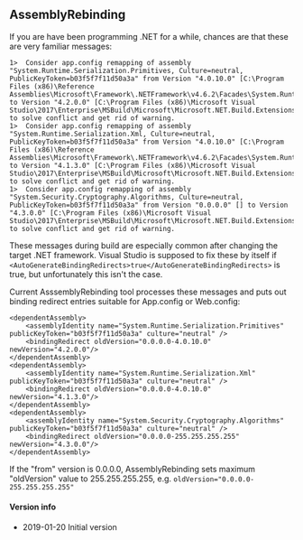 ## AssemblyRebinding

If you are have been programming .NET for a while, chances are that these are very familiar messages:

```
1>  Consider app.config remapping of assembly "System.Runtime.Serialization.Primitives, Culture=neutral, PublicKeyToken=b03f5f7f11d50a3a" from Version "4.0.10.0" [C:\Program Files (x86)\Reference Assemblies\Microsoft\Framework\.NETFramework\v4.6.2\Facades\System.Runtime.Serialization.Primitives.dll] to Version "4.2.0.0" [C:\Program Files (x86)\Microsoft Visual Studio\2017\Enterprise\MSBuild\Microsoft\Microsoft.NET.Build.Extensions\net461\lib\System.Runtime.Serialization.Primitives.dll] to solve conflict and get rid of warning.
1>  Consider app.config remapping of assembly "System.Runtime.Serialization.Xml, Culture=neutral, PublicKeyToken=b03f5f7f11d50a3a" from Version "4.0.10.0" [C:\Program Files (x86)\Reference Assemblies\Microsoft\Framework\.NETFramework\v4.6.2\Facades\System.Runtime.Serialization.Xml.dll] to Version "4.1.3.0" [C:\Program Files (x86)\Microsoft Visual Studio\2017\Enterprise\MSBuild\Microsoft\Microsoft.NET.Build.Extensions\net461\lib\System.Runtime.Serialization.Xml.dll] to solve conflict and get rid of warning.
1>  Consider app.config remapping of assembly "System.Security.Cryptography.Algorithms, Culture=neutral, PublicKeyToken=b03f5f7f11d50a3a" from Version "0.0.0.0" [] to Version "4.3.0.0" [C:\Program Files (x86)\Microsoft Visual Studio\2017\Enterprise\MSBuild\Microsoft\Microsoft.NET.Build.Extensions\net461\lib\System.Security.Cryptography.Algorithms.dll] to solve conflict and get rid of warning.
```

These messages during build are especially common after changing the target .NET framework. Visual Studio is supposed to fix these by itself if `<AutoGenerateBindingRedirects>true</AutoGenerateBindingRedirects>` is true, but unfortunately this isn't the case.

Current AsssemblyRebinding tool processes these messages and puts out binding redirect entries suitable for App.config or Web.config:

```
<dependentAssembly>
	<assemblyIdentity name="System.Runtime.Serialization.Primitives" publicKeyToken="b03f5f7f11d50a3a" culture="neutral" />
	<bindingRedirect oldVersion="0.0.0.0-4.0.10.0" newVersion="4.2.0.0"/>
</dependentAssembly>
<dependentAssembly>
	<assemblyIdentity name="System.Runtime.Serialization.Xml" publicKeyToken="b03f5f7f11d50a3a" culture="neutral" />
	<bindingRedirect oldVersion="0.0.0.0-4.0.10.0" newVersion="4.1.3.0"/>
</dependentAssembly>
<dependentAssembly>
	<assemblyIdentity name="System.Security.Cryptography.Algorithms" publicKeyToken="b03f5f7f11d50a3a" culture="neutral" />
	<bindingRedirect oldVersion="0.0.0.0-255.255.255.255" newVersion="4.3.0.0"/>
</dependentAssembly>
```

If the "from" version is 0.0.0.0, AssemblyRebinding sets maximum "oldVersion" value to 255.255.255.255, e.g. `oldVersion="0.0.0.0-255.255.255.255"`

#### Version info
* 2019-01-20 Initial version
